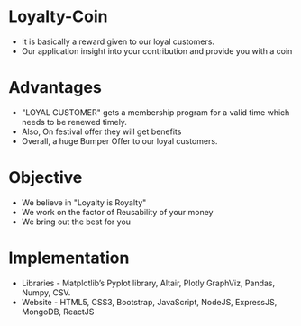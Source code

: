 # Loyalty-Coin

* It is basically a reward given to our loyal customers.
* Our application insight into your contribution and provide you with a coin

# Advantages

* "LOYAL CUSTOMER" gets a membership program for a valid time which needs to be renewed timely.
* Also, On festival offer they will get benefits 
* Overall, a huge Bumper Offer to our loyal customers.

# Objective

* We believe in "Loyalty is Royalty"
* We work on the factor of Reusability of your money 
* We bring out the best for you 

# Implementation

* Libraries - Matplotlib’s Pyplot library, Altair, Plotly GraphViz, Pandas, Numpy, CSV.
* Website - HTML5, CSS3, Bootstrap, JavaScript, NodeJS, ExpressJS, MongoDB, ReactJS
